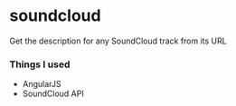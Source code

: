 # soundcloud
Get the description for any SoundCloud track from its URL

### Things I used
- AngularJS
- SoundCloud API
